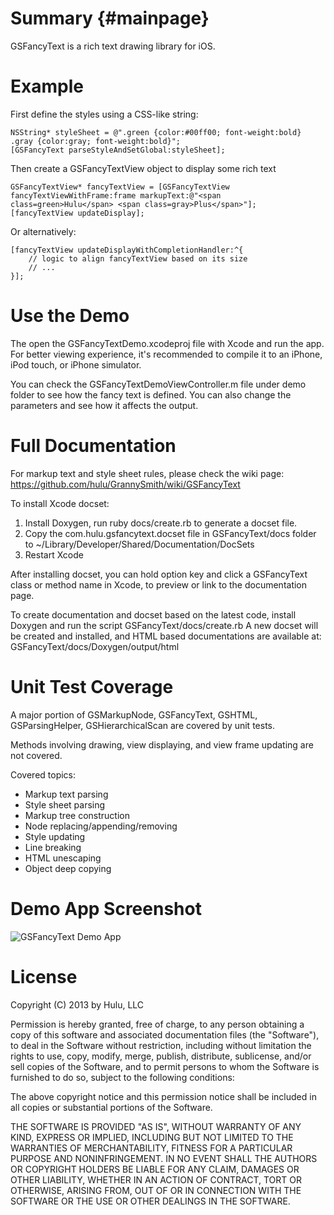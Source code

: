 Summary {#mainpage}
==========

GSFancyText is a rich text drawing library for iOS.


Example
==========

First define the styles using a CSS-like string:

    NSString* styleSheet = @".green {color:#00ff00; font-weight:bold} .gray {color:gray; font-weight:bold}";
    [GSFancyText parseStyleAndSetGlobal:styleSheet];

Then create a GSFancyTextView object to display some rich text

    GSFancyTextView* fancyTextView = [GSFancyTextView fancyTextViewWithFrame:frame markupText:@"<span class=green>Hulu</span> <span class=gray>Plus</span>"];
    [fancyTextView updateDisplay];
    
Or alternatively:

    [fancyTextView updateDisplayWithCompletionHandler:^{
        // logic to align fancyTextView based on its size
        // ...
    }];


Use the Demo
==========

The open the GSFancyTextDemo.xcodeproj file with Xcode and run the app. For better viewing experience, it's recommended to compile it to an iPhone, iPod touch, or iPhone simulator.

You can check the GSFancyTextDemoViewController.m file under demo folder to see how the fancy text is defined. You can also change the parameters and see how it affects the output.




Full Documentation
==========

For markup text and style sheet rules, please check the wiki page:
https://github.com/hulu/GrannySmith/wiki/GSFancyText

To install Xcode docset:
1. Install Doxygen, run ruby docs/create.rb to generate a docset file.
2. Copy the com.hulu.gsfancytext.docset file in GSFancyText/docs folder to ~/Library/Developer/Shared/Documentation/DocSets
3. Restart Xcode

After installing docset, you can hold option key and click a GSFancyText class or method name in Xcode, to preview or link to the documentation page.

To create documentation and docset based on the latest code, install Doxygen and run the script GSFancyText/docs/create.rb
A new docset will be created and installed, and HTML based documentations are available at:
GSFancyText/docs/Doxygen/output/html



Unit Test Coverage
==========

A major portion of GSMarkupNode, GSFancyText, GSHTML, GSParsingHelper, GSHierarchicalScan are covered by unit tests.

Methods involving drawing, view displaying, and view frame updating are not covered.

Covered topics:
* Markup text parsing
* Style sheet parsing
* Markup tree construction
* Node replacing/appending/removing
* Style updating
* Line breaking
* HTML unescaping
* Object deep copying


Demo App Screenshot
==========

![GSFancyText Demo App](https://github.com/hulu/GrannySmith/wiki/GSFancyTextDemo.png)


License
==========
Copyright (C) 2013 by Hulu, LLC

Permission is hereby granted, free of charge, to any person obtaining a copy
of this software and associated documentation files (the "Software"), to deal
in the Software without restriction, including without limitation the rights
to use, copy, modify, merge, publish, distribute, sublicense, and/or sell
copies of the Software, and to permit persons to whom the Software is
furnished to do so, subject to the following conditions:

The above copyright notice and this permission notice shall be included in
all copies or substantial portions of the Software.

THE SOFTWARE IS PROVIDED "AS IS", WITHOUT WARRANTY OF ANY KIND, EXPRESS OR
IMPLIED, INCLUDING BUT NOT LIMITED TO THE WARRANTIES OF MERCHANTABILITY,
FITNESS FOR A PARTICULAR PURPOSE AND NONINFRINGEMENT. IN NO EVENT SHALL THE
AUTHORS OR COPYRIGHT HOLDERS BE LIABLE FOR ANY CLAIM, DAMAGES OR OTHER
LIABILITY, WHETHER IN AN ACTION OF CONTRACT, TORT OR OTHERWISE, ARISING FROM,
OUT OF OR IN CONNECTION WITH THE SOFTWARE OR THE USE OR OTHER DEALINGS IN
THE SOFTWARE.



